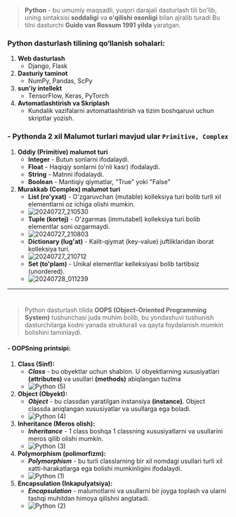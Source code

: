 > **Python** - bu umumiy maqsadli, yuqori darajali dasturlash tili bo'lib, uning sintaksisi **soddaligi** va 
> **o'qilishi osonligi** bilan ajralib turadi
>  Bu tilni dasturchi **Guido van Rossum 1991 yilda** yaratgan.

### Python dasturlash tilining qo‘llanish sohalari:
1. **Web dasturlash**
    * Django, Flask
2. **Dasturiy taminot**
    * NumPy, Pandas, ScPy
3. **sun'iy intellekt**
    * TensorFlow, Keras, PyTorch
4. **Avtomatlashtirish va Skriplash**
    * Kundalik vazifalarni avtomatlashtirish va tizim boshqaruvi uchun skriptlar yozish.

### - Pythonda 2 xil Malumot turlari mavjud ular `Primitive, Complex`
1. **Oddiy (Primitive) malumot turi**
   * **Integer** - Butun sonlarni ifodalaydi.
   * **Float** - Haqiqiy sonlarni (o'nli kasr) ifodalaydi.
   * **String** - Matnni ifodalaydi.
   * **Boolean** - Mantiqiy qiymatlar, "True" yoki "False"
2. **Murakkab (Complex) malumot turi** 
   * **List (ro'yxat)** - O'zgaruvchan (mutable) kolleksiya turi bolib turli xil elementlarni oz ichiga olishi mumkin.
   * ![20240727_210530](https://github.com/user-attachments/assets/900c8d24-43e1-4c11-b9d9-f65eb15af5f8)
   * **Tuple (kortej)** - O'zgarmas (immutabel) kolleksiya turi bolib elementlar soni ozgarmaydi.
   * ![20240727_210803](https://github.com/user-attachments/assets/4cf2d5cc-beed-4949-afb5-eb59ec6a795e)
   * **Dictionary (lug'at)** - Kalit-qiymat (key-value) juftliklaridan iborat kolleksiya turi.
   * ![20240727_210712](https://github.com/user-attachments/assets/3eecffe2-50b5-4046-8d94-caf85a43bed2)
   * **Set (to'plam)** - Unikal elementlar kelleksiyasi bolib tartibsiz (unordered).
   * ![20240728_011239](https://github.com/user-attachments/assets/82ecd354-6f2a-4984-b0c6-174a0f15ab65)

___
#

> Python dasturlash tilida **OOPS (Object-Oriented Programming System)** tushunchasi juda muhim bolib, bu yondashuvi 
> tushunish dasturchilarga kodni yanada strukturali va qayta foydalanish mumkin bolishini taminlaydi.

#### - OOPSning printsipi:
1. **Class (Sinf):**
   * ***Class*** - bu obyektlar uchun shablon. U obyektlarning xususiyatlari **(attributes)** va usullari **(methods)** abiqlangan tuzlma
   * ![Python (5)](https://github.com/user-attachments/assets/ac6c12bc-68ae-4cc8-94c8-138f1cf8e387)
2. **Object (Obyekt):**
   * ***Object*** - bu classdan yaratilgan instansiya **(instance)**. Object classda aniqlangan xususiyatlar va usullarga ega boladi.
   * ![Python (4)](https://github.com/user-attachments/assets/b460dbd6-eff5-48c2-8916-9eda6d1771d8)
3. **Inheritance (Meros olish):**
   * ***Inheritance*** - 1 class boshqa 1 classning xususiyatlarni va usullarini meros qilib olishi mumkin.
   * ![Python (3)](https://github.com/user-attachments/assets/149af726-e69e-4e86-8a60-247d9b9222bb)
4. **Polymorphism (polimorfizm):**
   * ***Polymorphism*** - bu turli classlarning bir xil nomdagi usullari turli xil xatti-harakatlarga ega bolishi mumkinligini ifodalaydi.
   * ![Python (1)](https://github.com/user-attachments/assets/37ff5369-90b9-47c5-ab5f-9c2865c4ad24)
5. **Encapsulation (Inkapulyatsiya):**
   * ***Encapsulation*** - malumotlarni va usullarni bir joyga toplash va ularni tashqi muhitdan himoya qilishni anglatadi.
   * ![Python (2)](https://github.com/user-attachments/assets/150ebc05-139b-437e-a013-f52e45251c90)